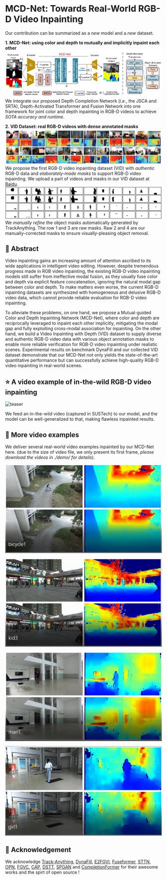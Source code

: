 
# MCD-Net: Towards Real-World RGB-D Video Inpainting 


Our contribution can be summarized as a *new* model and a *new* dataset.


**1. MCD-Net: using color and depth to mutually and implicitly inpaint each other**
![model](./figs/model.png)<br>
We integrate our proposed Depth Completion Network (*i.e.*, the JSCA and SRTA), Depth-Activated Transformer and Fusion Network into one framework for joint color and depth inpainting in RGB-D videos to achieve *SOTA accuracy and runtime*.

**2. VID Dataset: real RGB-D videos with dense annotated masks**
![dataset](./figs/dataset.png)<br>
We propose the first RGB-D video inpainting dataset (VID) with *authentic* RGB-D data and *elaborately-made masks* to support RGB-D video inpainting. We upload a part of videos and masks in our VID dataset at <a href="https://pan.baidu.com/s/1q9ys6ITxQgtfgYltQbdyvA?pwd=lor3" title="baidu" target="_blank">Baidu</a>.
![masks](./figs/concat-masks.jpg)<br>
We *manually refine* the object masks automatically generated by TrackAnything. The row 1 and 3 are raw masks. Raw 2 and 4 are our manually-corrected masks to ensure visually-pleasing object removal.

## :newspaper: Abstract
Video inpainting gains an increasing amount of attention ascribed to its wide applications in intelligent video editing. However, despite tremendous progress made in RGB video inpainting, the existing RGB-D video inpainting models still suffer from ineffective modal fusion, as they usually fuse color and depth via explicit feature concatenation, ignoring the natural modal gap between color and depth. To make matters even worse, the current RGB-D inpainting datasets are synthesized with homogeneous and delusive RGB-D video data, which cannot provide reliable evaluation for RGB-D video inpainting.

To alleviate these problems, on one hand, we propose a Mutual-guided Color and Depth Inpainting Network (MCD-Net), where color and depth are reciprocally leveraged to inpaint each other implicitly, mitigating the modal gap and fully exploiting cross-modal association for inpainting. 
On the other hand, we build a Video Inpainting with Depth (VID) dataset to supply diverse and authentic RGB-D video data with various object annotation masks to enable more reliable verification for RGB-D video inpainting under realistic scenes. 
Experimental results on benchmark DynaFill and our collected VID dataset demonstrate that our MCD-Net not only yields the state-of-the-art quantitative performance but can successfully achieve high-quality RGB-D video inpainting in real-world scenes.

## :star: A video example of in-the-wild RGB-D video inpainting
![teaser](./demo/demo.gif#pic_left)

We feed an in-the-wild video (captured in SUSTech) to our model, and the model can be well-generalized to that, making flawless inpainted results.

## :star2: More video examples
We deliver several real-world video examples inpainted by our MCD-Net here. (due to the size of video file, we only present its first frame, *please download the videos in ./demo/ for details*). <br>

![teaser](./figs/bicycle1.png)

![teaser](./figs/kid3.png)

![teaser](./figs/man1.png)

![teaser](./figs/girl1.png)


## :clap: Acknowledgement
We acknowledge <a href="https://github.com/gaomingqi/Track-Anything" title="track" target="_blank">Track-Anything</a>, <a href="https://github.com/robot-learning-freiburg/DynaFill/tree/master" title="dynafill" target="_blank">DynaFill</a>, <a href="https://github.com/MCG-NKU/E2FGVI" title="e2fgvi" target="_blank">E2FGVI</a>, <a href="https://github.com/ruiliu-ai/FuseFormer" title="fuseformer" target="_blank">Fuseformer</a>, <a href="https://github.com/researchmm/STTN" title="sttn" target="_blank">STTN</a>, <a href="https://github.com/seoungwugoh/opn-demo" title="opn" target="_blank">OPN</a>, <a href="https://github.com/vt-vl-lab/FGVC" title="fgvc" target="_blank">FGVC</a>, <a href="https://github.com/shleecs/Copy-and-Paste-Networks-for-Deep-Video-Inpainting" title="cpn" target="_blank">CAP</a>, <a href="https://github.com/ruiliu-ai/DSTT" title="dstt" target="_blank">DSTT</a>, <a href="https://github.com/kocchop/depth-completion-gan" title="dstt" target="_blank">SPGAN</a> and <a href="https://github.com/youmi-zym/CompletionFormer" title="cf" target="_blank">CompletionFormer</a> for their awesome works and the spirt of open source !
